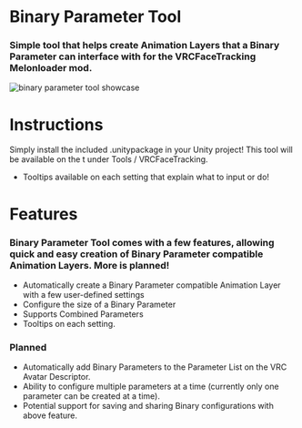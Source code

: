 # Binary Parameter Tool
### Simple tool that helps create Animation Layers that a Binary Parameter can interface with for the VRCFaceTracking Melonloader mod.

![binary parameter tool showcase](https://user-images.githubusercontent.com/74634856/148631235-9653f177-b818-4241-b13f-86892bfd6317.gif)

# **Instructions**
Simply install the included .unitypackage in your Unity project! This tool will be available on the t under Tools / VRCFaceTracking.
* Tooltips available on each setting that explain what to input or do!

# **Features**
### Binary Parameter Tool comes with a few features, allowing quick and easy creation of Binary Parameter compatible Animation Layers. More is planned!

* Automatically create a Binary Parameter compatible Animation Layer with a few user-defined settings
* Configure the size of a Binary Parameter
* Supports Combined Parameters
* Tooltips on each setting.

### **Planned**
* Automatically add Binary Parameters to the Parameter List on the VRC Avatar Descriptor.
* Ability to configure multiple parameters at a time (currently only one parameter can be created at a time).
* Potential support for saving and sharing Binary configurations with above feature.
